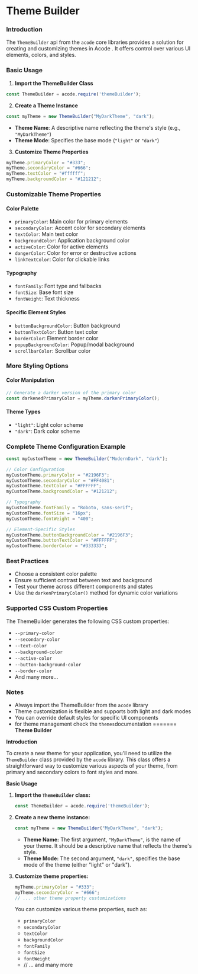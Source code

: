 # Theme Builder


### Introduction

The `ThemeBuilder` api from the `acode` core libraries  provides a solution for creating and customizing themes in Acode . It offers control over various UI elements, colors, and styles.

### Basic Usage

1. **Import the ThemeBuilder Class**

```javascript
const ThemeBuilder = acode.require('themeBuilder');
```

2. **Create a Theme Instance**

```javascript
const myTheme = new ThemeBuilder("MyDarkTheme", "dark");
```

- **Theme Name**: A descriptive name reflecting the theme's style (e.g., `"MyDarkTheme"`)
- **Theme Mode**: Specifies the base mode (`"light"` or `"dark"`)

3. **Customize Theme Properties**

```javascript
myTheme.primaryColor = "#333";
myTheme.secondaryColor = "#666";
myTheme.textColor = "#ffffff";
myTheme.backgroundColor = "#121212";
```

### Customizable Theme Properties

#### Color Palette
- `primaryColor`: Main color for primary elements
- `secondaryColor`: Accent color for secondary elements
- `textColor`: Main text color
- `backgroundColor`: Application background color
- `activeColor`: Color for active elements
- `dangerColor`: Color for error or destructive actions
- `linkTextColor`: Color for clickable links

#### Typography
- `fontFamily`: Font type and fallbacks
- `fontSize`: Base font size
- `fontWeight`: Text thickness

#### Specific Element Styles
- `buttonBackgroundColor`: Button background
- `buttonTextColor`: Button text color
- `borderColor`: Element border color
- `popupBackgroundColor`: Popup/modal background
- `scrollbarColor`: Scrollbar color

### More Styling Options

#### Color Manipulation
```javascript
// Generate a darker version of the primary color
const darkenedPrimaryColor = myTheme.darkenPrimaryColor();
```

#### Theme Types
- `"light"`: Light color scheme
- `"dark"`: Dark color scheme

### Complete Theme Configuration Example

```javascript
const myCustomTheme = new ThemeBuilder("ModernDark", "dark");

// Color Configuration
myCustomTheme.primaryColor = "#2196F3";
myCustomTheme.secondaryColor = "#FF4081";
myCustomTheme.textColor = "#FFFFFF";
myCustomTheme.backgroundColor = "#121212";

// Typography
myCustomTheme.fontFamily = "Roboto, sans-serif";
myCustomTheme.fontSize = "16px";
myCustomTheme.fontWeight = "400";

// Element-Specific Styles
myCustomTheme.buttonBackgroundColor = "#2196F3";
myCustomTheme.buttonTextColor = "#FFFFFF";
myCustomTheme.borderColor = "#333333";
```

### Best Practices
- Choose a consistent color palette
- Ensure sufficient contrast between text and background
- Test your theme across different components and states
- Use the `darkenPrimaryColor()` method for dynamic color variations

### Supported CSS Custom Properties

The ThemeBuilder generates the following CSS custom properties:
- `--primary-color`
- `--secondary-color`
- `--text-color`
- `--background-color`
- `--active-color`
- `--button-background-color`
- `--border-color`
- And many more...

### Notes
- Always import the ThemeBuilder from the `acode` library
- Theme customization is flexible and supports both light and dark modes
- You can override default styles for specific UI components
- for theme management check the `themes`documentation
=======
**Theme Builder**

**Introduction**

To create a new theme for your application, you'll need to utilize the `ThemeBuilder` class provided by the `acode` library. This class offers a straightforward way to customize various aspects of your theme, from primary and secondary colors to font styles and more.

**Basic Usage**

1. **Import the `ThemeBuilder` class:**
   ```javascript
   const ThemeBuilder = acode.require('themeBuilder');
   ```
2. **Create a new theme instance:**
   ```javascript
   const myTheme = new ThemeBuilder("MyDarkTheme", "dark");
   ```
   * **Theme Name:** The first argument, `"MyDarkTheme"`, is the name of your theme. It should be a descriptive name that reflects the theme's style.
   * **Theme Mode:** The second argument, `"dark"`, specifies the base mode of the theme (either "light" or "dark").

3. **Customize theme properties:**
   ```javascript
   myTheme.primaryColor = "#333";
   myTheme.secondaryColor = "#666";
   // ... other theme property customizations
   ```
   You can customize various theme properties, such as:
   * `primaryColor`
   * `secondaryColor`
   * `textColor`
   * `backgroundColor`
   * `fontFamily`
   * `fontSize`
   * `fontWeight`
   * // ... and many more


